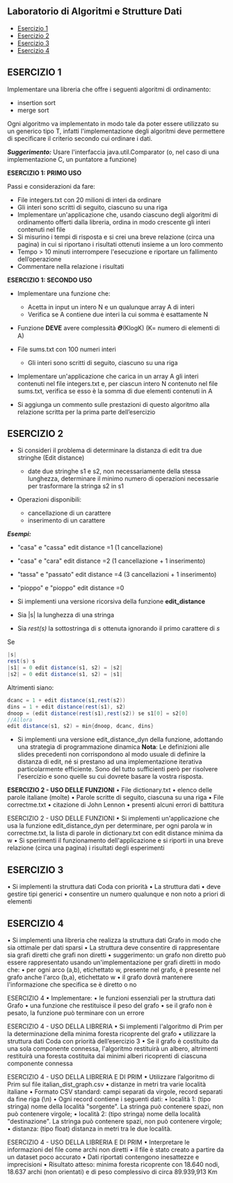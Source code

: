 ## Laboratorio di Algoritmi e Strutture Dati 
* [Esercizio 1](#esercizio-1)
* [Esercizio 2](#esercizio-2)
* [Esercizio 3](#esercizio-3)
* [Esercizio 4](#esercizio-4)



## ESERCIZIO 1
Implementare una libreria che offre i seguenti algoritmi di ordinamento:
* insertion sort
* merge sort

Ogni algoritmo va implementato in modo tale da poter essere utilizzato su un generico tipo T, infatti l'implementazione degli algoritmi deve permettere di specificare il criterio secondo cui ordinare i dati.

**_Suggerimento:_** Usare l'interfaccia java.util.Comparator (o, nel caso di una implementazione C, un puntatore a funzione)

**ESERCIZIO 1: PRIMO USO**

Passi e considerazioni da fare:

* File integers.txt con 20 milioni di interi da ordinare
* Gli interi sono scritti di seguito, ciascuno su una riga
* Implementare un'applicazione che, usando ciascuno degli algoritmi di ordinamento offerti dalla libreria, ordina in modo crescente gli interi contenuti nel file
* Si misurino i tempi di risposta e si crei una breve
relazione (circa una pagina) in cui si riportano i
risultati ottenuti insieme a un loro commento
* Tempo > 10 minuti interrompere
l'esecuzione e riportare un fallimento dell’operazione
* Commentare nella relazione i risultati

**ESERCIZIO 1: SECONDO USO**
* Implementare una funzione che:
  * Acetta in input un intero N e un qualunque array A di interi
  * Verifica se A contiene due interi la cui somma è esattamente N
  
* Funzione **DEVE** avere complessità 𝜣(KlogK) (K= numero di elementi di A)

* File sums.txt con 100 numeri interi
  * Gli interi sono scritti di seguito, ciascuno su una riga
  
* Implementare un'applicazione che carica in un array A gli interi contenuti nel file integers.txt e, per ciascun intero N contenuto nel file sums.txt, verifica se esso è la somma di due elementi contenuti in A
* Si aggiunga un commento sulle prestazioni di questo algoritmo alla relazione scritta per la prima parte dell’esercizio

## ESERCIZIO 2
* Si consideri il problema di determinare la distanza di edit tra due stringhe (Edit distance)
  * date due stringhe s1 e s2, non necessariamente della stessa lunghezza, determinare il minimo numero di operazioni necessarie per trasformare la stringa s2 in s1
  
* Operazioni disponibili:
  * cancellazione di un carattere
  * inserimento di un carattere

 **_Esempi:_**
   * "casa" e "cassa" edit distance =1 (1 cancellazione)
   * "casa" e "cara" edit distance =2 (1 cancellazione + 1 inserimento)
   * "tassa" e "passato" edit distance =4 (3 cancellazioni + 1 inserimento)
   * "pioppo" e "pioppo" edit distance =0

* Si implementi una versione ricorsiva della funzione **edit_distance**
* Sia |s| la lunghezza di una stringa 
* Sia _rest(s)_ la sottostringa di _s_ ottenuta ignorando il primo carattere di _s_

Se 

```java
|s|
rest(s) s
|s1| = 0 edit distance(s1, s2) = |s2|
|s2| = 0 edit distance(s1, s2) = |s1|
```

 Altrimenti siano:
```java
dcanc = 1 + edit distance(s1,rest(s2))
dins = 1 + edit distance(rest(s1), s2)
dnoop = (edit distance(rest(s1),rest(s2)) se s1[0] = s2[0]
//Allora
edit distance(s1, s2) = min{dnoop, dcanc, dins}
```


* Si implementi una versione edit_distance_dyn della
funzione, adottando una strategia di programmazione
dinamica
 **Nota**: Le definizioni alle slides precedenti non corrispondono
al modo usuale di definire la distanza di edit, né si prestano ad
una implementazione iterativa particolarmente efficiente.
Sono del tutto sufficienti però per risolvere l'esercizio e sono
quelle su cui dovrete basare la vostra risposta.

**ESERCIZIO 2 - USO DELLE
FUNZIONI**
• File dictionary.txt
• elenco delle parole italiane (molte)
• Parole scritte di seguito, ciascuna su una riga
• File correctme.txt
• citazione di John Lennon
• presenti alcuni errori di battitura

ESERCIZIO 2 - USO DELLE
FUNZIONI
• Si implementi un'applicazione che usa la funzione
edit_distance_dyn per determinare, per ogni
parola w in correctme.txt, la lista di parole in
dictionary.txt con edit distance minima da w
• Si sperimenti il funzionamento dell'applicazione e
si riporti in una breve relazione (circa una pagina) i
risultati degli esperimenti

## ESERCIZIO 3
• Si implementi la struttura dati Coda con priorità
• La struttura dati
• deve gestire tipi generici
• consentire un numero qualunque e non noto
a priori di elementi

## ESERCIZIO 4
• Si implementi una libreria che realizza la struttura dati Grafo in modo che sia
ottimale per dati sparsi
• La struttura deve consentire di rappresentare sia grafi diretti che grafi non
diretti
• suggerimento: un grafo non diretto può essere rappresentato usando
un'implementazione per grafi diretti in modo che:
• per ogni arco (a,b), etichettato w, presente nel grafo, è presente
nel grafo anche l'arco (b,a), etichettato w
• il grafo dovrà mantenere l'informazione che specifica se è diretto o no

ESERCIZIO 4
• Implementare:
• le funzioni essenziali per la struttura dati
Grafo
• una funzione che restituisce il peso del grafo
• se il grafo non è pesato, la funzione
può terminare con un errore

ESERCIZIO 4 - USO DELLA
LIBRERIA
• Si implementi l'algoritmo di Prim per la determinazione
della minima foresta ricoprente del grafo
• utilizzare la struttura dati Coda con priorità dell’esercizio 3
• Se il grafo è costituito da una sola componente connessa,
l'algoritmo restituirà un albero, altrimenti restituirà una
foresta costituita dai minimi alberi ricoprenti di ciascuna
componente connessa

ESERCIZIO 4 - USO DELLA
LIBRERIA E DI PRIM
• Utilizzare l’algoritmo di Prim sul file italian_dist_graph.csv
• distanze in metri tra varie località italiane
• Formato CSV standard: campi separati da virgole, record separati da fine riga (\n)
• Ogni record contiene i seguenti dati:
• località 1: (tipo stringa) nome della località "sorgente". La stringa può contenere
spazi, non può contenere virgole;
• località 2: (tipo stringa) nome della località "destinazione". La stringa può
contenere spazi, non può contenere virgole;
• distanza: (tipo float) distanza in metri tra le due località.

ESERCIZIO 4 - USO DELLA
LIBRERIA E DI PRIM
• Interpretare le informazioni del file come archi non diretti
• il file è stato creato a partire da un dataset poco accurato
• Dati riportati contengono inesattezze e
imprecisioni
• Risultato atteso: minima foresta ricoprente con 18.640
nodi, 18.637 archi (non orientati) e di peso complessivo
di circa 89.939,913 Km
